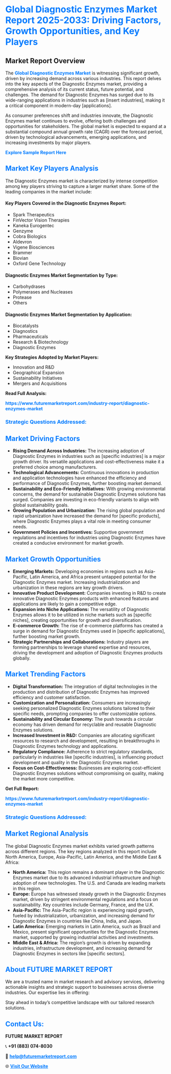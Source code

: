 <h1 style="color: #007BFF;">Global Diagnostic Enzymes Market Report 2025-2033: Driving Factors, Growth Opportunities, and Key Players</h1>

<section id="overview">
<h2>Market Report Overview</h2>
<p>The <a href="https://www.futuremarketreport.com/industry-report/diagnostic-enzymes-market" style="color: #007BFF; text-decoration: none;"><strong>Global Diagnostic Enzymes Market</strong></a> is witnessing significant growth, driven by increasing demand across various industries. This report delves into the key aspects of the Diagnostic Enzymes market, providing a comprehensive analysis of its current status, future potential, and challenges. The demand for Diagnostic Enzymes has surged due to its wide-ranging applications in industries such as [insert industries], making it a critical component in modern-day [applications].</p>
<p>As consumer preferences shift and industries innovate, the Diagnostic Enzymes market continues to evolve, offering both challenges and opportunities for stakeholders. The global market is expected to expand at a substantial compound annual growth rate (CAGR) over the forecast period, driven by technological advancements, emerging applications, and increasing investments by major players.</p>
</section>

<section id="overview">
<p><a href="https://www.futuremarketreport.com/request-sample/reportId=108093" style="color: #007BFF; text-decoration: none;"><strong>Explore Sample Report Here</strong></a></p>
</section>

<section id="key-players">
<h2 style="color: #007BFF;">Market Key Players Analysis</h2>
<p>The Diagnostic Enzymes market is characterized by intense competition among key players striving to capture a larger market share. Some of the leading companies in the market include:</p>
<h4>Key Players Covered in the Diagnostic Enzymes Report:</h4>
<ul><li>Spark Therapeutics</li><li>FinVector Vision Therapies</li><li>Kaneka Eurogentec</li><li>Genzyme</li><li>Cobra Biologics</li><li>Aldevron</li><li>Vigene Biosciences</li><li>Brammer</li><li>Biovian</li><li>Oxford Gene Technology</li></ul>
<h4>Diagnostic Enzymes Market Segmentation by Type:</h4>
<ul><li>Carbohydrases</li><li>Polymerases and Nucleases</li><li>Protease</li><li>Others</li></ul>

<h4>Diagnostic Enzymes Market Segmentation by Application:</h4>
<ul><li>Biocatalysts</li><li>Diagnostics</li><li>Pharmaceuticals</li><li>Research &amp; Biotechnology</li><li>Diagnostic Enzymes</li></ul>
<p><strong>Key Strategies Adopted by Market Players:</strong></p>
<ul>
<li>Innovation and R&D</li>
<li>Geographical Expansion</li>
<li>Sustainability Initiatives</li>
<li>Mergers and Acquisitions</li>
</ul>
</section>

<section>
<p><strong>Read Full Analysis: </strong></p><a href="https://www.futuremarketreport.com/industry-report/diagnostic-enzymes-market" style="color: #007BFF; text-decoration: none;"><strong>https://www.futuremarketreport.com/industry-report/diagnostic-enzymes-market</strong></a>
<h3 style="color: #007BFF;">Strategic Questions Addressed:</h3>
</section>

<section id="driving-factors">
<h2 style="color: #007BFF;">Market Driving Factors</h2>
<ul>
<li><strong>Rising Demand Across Industries:</strong> The increasing adoption of Diagnostic Enzymes in industries such as [specific industries] is a major growth driver. Its versatile applications and cost-effectiveness make it a preferred choice among manufacturers.</li>
<li><strong>Technological Advancements:</strong> Continuous innovations in production and application technologies have enhanced the efficiency and performance of Diagnostic Enzymes, further boosting market demand.</li>
<li><strong>Sustainability and Eco-Friendly Initiatives:</strong> With growing environmental concerns, the demand for sustainable Diagnostic Enzymes solutions has surged. Companies are investing in eco-friendly variants to align with global sustainability goals.</li>
<li><strong>Growing Population and Urbanization:</strong> The rising global population and rapid urbanization have increased the demand for [specific products], where Diagnostic Enzymes plays a vital role in meeting consumer needs.</li>
<li><strong>Government Policies and Incentives:</strong> Supportive government regulations and incentives for industries using Diagnostic Enzymes have created a conducive environment for market growth.</li>
</ul>
</section>

<section id="growth-opportunities">
<h2 style="color: #007BFF;">Market Growth Opportunities</h2>
<ul>
<li><strong>Emerging Markets:</strong> Developing economies in regions such as Asia-Pacific, Latin America, and Africa present untapped potential for the Diagnostic Enzymes market. Increasing industrialization and urbanization in these regions are key growth drivers.</li>
<li><strong>Innovative Product Development:</strong> Companies investing in R&D to create innovative Diagnostic Enzymes products with enhanced features and applications are likely to gain a competitive edge.</li>
<li><strong>Expansion into Niche Applications:</strong> The versatility of Diagnostic Enzymes allows it to be utilized in niche markets such as [specific niches], creating opportunities for growth and diversification.</li>
<li><strong>E-commerce Growth:</strong> The rise of e-commerce platforms has created a surge in demand for Diagnostic Enzymes used in [specific applications], further boosting market growth.</li>
<li><strong>Strategic Partnerships and Collaborations:</strong> Industry players are forming partnerships to leverage shared expertise and resources, driving the development and adoption of Diagnostic Enzymes products globally.</li>
</ul>
</section>

<section id="trending-factors">
<h2 style="color: #007BFF;">Market Trending Factors</h2>
<ul>
<li><strong>Digital Transformation:</strong> The integration of digital technologies in the production and distribution of Diagnostic Enzymes has improved efficiency and customer satisfaction.</li>
<li><strong>Customization and Personalization:</strong> Consumers are increasingly seeking personalized Diagnostic Enzymes solutions tailored to their specific needs, prompting companies to offer customizable options.</li>
<li><strong>Sustainability and Circular Economy:</strong> The push towards a circular economy has driven demand for recyclable and reusable Diagnostic Enzymes solutions.</li>
<li><strong>Increased Investment in R&D:</strong> Companies are allocating significant resources to research and development, resulting in breakthroughs in Diagnostic Enzymes technology and applications.</li>
<li><strong>Regulatory Compliance:</strong> Adherence to strict regulatory standards, particularly in industries like [specific industries], is influencing product development and quality in the Diagnostic Enzymes market.</li>
<li><strong>Focus on Cost-Effectiveness:</strong> Businesses are exploring cost-efficient Diagnostic Enzymes solutions without compromising on quality, making the market more competitive.</li>
</ul>
</section>

<section>
<p><strong>Get Full Report: </strong></p><a href="https://www.futuremarketreport.com/industry-report/diagnostic-enzymes-market" style="color: #007BFF; text-decoration: none;"><strong>https://www.futuremarketreport.com/industry-report/diagnostic-enzymes-market</strong></a>
<h3 style="color: #007BFF;">Strategic Questions Addressed:</h3>
</section>


<section id="regional-analysis">
<h2 style="color: #007BFF;">Market Regional Analysis</h2>
<p>The global Diagnostic Enzymes market exhibits varied growth patterns across different regions. The key regions analyzed in this report include North America, Europe, Asia-Pacific, Latin America, and the Middle East & Africa:</p>
<ul>
<li><strong>North America:</strong> This region remains a dominant player in the Diagnostic Enzymes market due to its advanced industrial infrastructure and high adoption of new technologies. The U.S. and Canada are leading markets in this region.</li>
<li><strong>Europe:</strong> Europe has witnessed steady growth in the Diagnostic Enzymes market, driven by stringent environmental regulations and a focus on sustainability. Key countries include Germany, France, and the U.K.</li>
<li><strong>Asia-Pacific:</strong> The Asia-Pacific region is experiencing rapid growth, fueled by industrialization, urbanization, and increasing demand for Diagnostic Enzymes in countries like China, India, and Japan.</li>
<li><strong>Latin America:</strong> Emerging markets in Latin America, such as Brazil and Mexico, present significant opportunities for the Diagnostic Enzymes market, supported by growing industrial activities and investments.</li>
<li><strong>Middle East & Africa:</strong> The region’s growth is driven by expanding industries, infrastructure development, and increasing demand for Diagnostic Enzymes in sectors like [specific sectors].</li>
</ul>
</section>

<footer>
<h2 style="color: #007BFF;">About FUTURE MARKET REPORT</h2>
<p>We are a trusted name in market research and advisory services, delivering actionable insights and strategic support to businesses across diverse industries. Our expertise lies in offering:</p>

<p>Stay ahead in today’s competitive landscape with our tailored research solutions.</p>

<h2 style="color: #007BFF;">Contact Us:</h2>
<p><strong>FUTURE MARKET REPORT</strong></p>
<p>📞 <strong>+91 (883) 074-8030</strong></p>
<p>📧 <strong><a href="mailto:help@futuremarketreport.com" style="color: #007BFF;">help@futuremarketreport.com</a></strong></p>
<p>🌐 <strong><a href="https://www.futuremarketreport.com/" style="color: #007BFF;">Visit Our Website</a></strong></p>
</footer>
